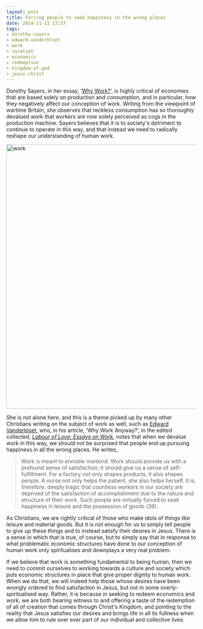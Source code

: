 ```yaml
---
layout: post
title: Forcing people to seek happiness in the wrong places
date: 2014-11-12 13:57
tags:
- dorothy-sayers
- edward-vanderkloet
- work
- vocation
- economics
- redemption
- kingdom-of-god
- jesus-christ
---
```

Dorothy Sayers, in her essay, ‘[Why Work?](http://www.faith-at-work.net/docs/whywork.pdf)’, is highly critical of economies that are based solely on production and consumption, and in particular, how they negatively affect our conception of work. Writing from the viewpoint of wartime Britain, she observes that reckless consumption has so thoroughly devalued work that workers are now solely perceived as cogs in the production machine. Sayers believes that it is to society's detriment to continue to operate in this way, and that instead we need to radically reshape our understanding of human work.

<div class="image-cropper"><img class="topcut" src="https://dl.dropboxusercontent.com/u/3897986/Jake%20Blog%20Images/IMG_20141015_105314.jpg" alt="work" width="700"></div>

She is not alone here, and this is a theme picked up by many other Christians writing on the subject of work as well, such as [Edward Vanderkloet](http://www.reformedreflections.ca/biography/edward-vaderkoet.pdf), who, in his article, ‘Why Work Anyway?’, in the edited collected, *[Labour of Love: Essays on Work](http://www.reformationalpublishingproject.com/pdf_books/Scanned_Books_PDF/LabourofLove.pdf)*, notes that when we devalue work in this way, we should not be surprised that people end up pursuing happiness in all the wrong places. He writes,

<blockquote>
Work is meant to <em>ennoble</em> mankind. Work should provide us with a profound sense of satisfaction; it should give us a sense of self-fulfillment. For a factory not only shapes products, it also shapes people. A nurse not only helps the patient, she also helps herself. It is, therefore, deeply tragic that countless workers in our society are deprived of the satisfaction of accomplishment due to the nature and structure of their work. Such people are virtually forced to seek happiness in leisure and the possession of goods (39).
</blockquote>

As Christians, we are rightly critical of those who make idols of things like leisure and material goods. But it is not enough for us to simply tell people to give up these things and to instead satisfy their desires in Jesus. There is a sense in which that is true, of course, but to simply say that in response to what problematic economic structures have done to our conception of human work only spiritualises and downplays a very real problem.

If we believe that work is something fundamental to being human, then we need to commit ourselves to working towards a culture and society which puts economic structures in place that give proper dignity to human work. When we do that, we will indeed help those whose desires have been wrongly ordered to find satisfaction in Jesus, but not in some overly-spiritualised way. Rather, it is because in seeking to redeem economics and work, we are both bearing witness to and offering a taste of the redemption of all of creation that comes through Christ's Kingdom, and pointing to the reality that Jesus satisfies our desires and brings life in all its fullness when we allow him to rule over ever part of our individual and collective lives.
